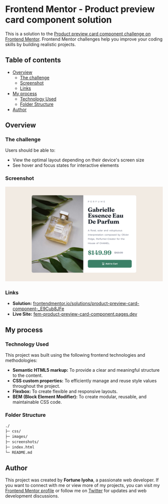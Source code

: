 # Frontend Mentor - Product preview card component solution

This is a solution to the [Product preview card component challenge on Frontend Mentor](https://www.frontendmentor.io/challenges/product-preview-card-component-GO7UmttRfa). Frontend Mentor challenges help you improve your coding skills by building realistic projects.

## Table of contents

- [Overview](#overview)
  - [The challenge](#the-challenge)
  - [Screenshot](#screenshot)
  - [Links](#links)
- [My process](#my-process)
  - [Technology Used](#technology-used)
  - [Folder Structure](#folder-structure)
- [Author](#author)

## Overview

### The challenge

Users should be able to:

- View the optimal layout depending on their device's screen size
- See hover and focus states for interactive elements

### Screenshot

![website preview](screenshots/product-preview-card-component-desktop.png)

### Links

- **Solution:** [frontendmentor.io/solutions/product-preview-card-component-\_E9Cub8JFe](https://www.frontendmentor.io/solutions/product-preview-card-component-_E9Cub8JFe)
- **Live Site:** [fem-product-preview-card-component.pages.dev](https://fem-product-preview-card-component.pages.dev/)

## My process

### Technology Used

This project was built using the following frontend technologies and methodologies:

- **Semantic HTML5 markup:** To provide a clear and meaningful structure to the content.
- **CSS custom properties:** To efficiently manage and reuse style values throughout the project.
- **Flexbox:** To create flexible and responsive layouts.
- **BEM (Block Element Modifier):** To create modular, reusable, and maintainable CSS code.

### Folder Structure

```markdown
./
├─ css/
├─ images/
├─ screenshots/
├─ index.html
└─ README.md
```

## Author

This project was created by **Fortune Iyoha**, a passionate web developer. If you want to connect with me or view more of my projects, you can visit my [Frontend Mentor profile](https://www.frontendmentor.io/profile/fortune-i-o) or follow me on [Twitter](https://twitter.com/fortuneiyoha) for updates and web development discussions.
